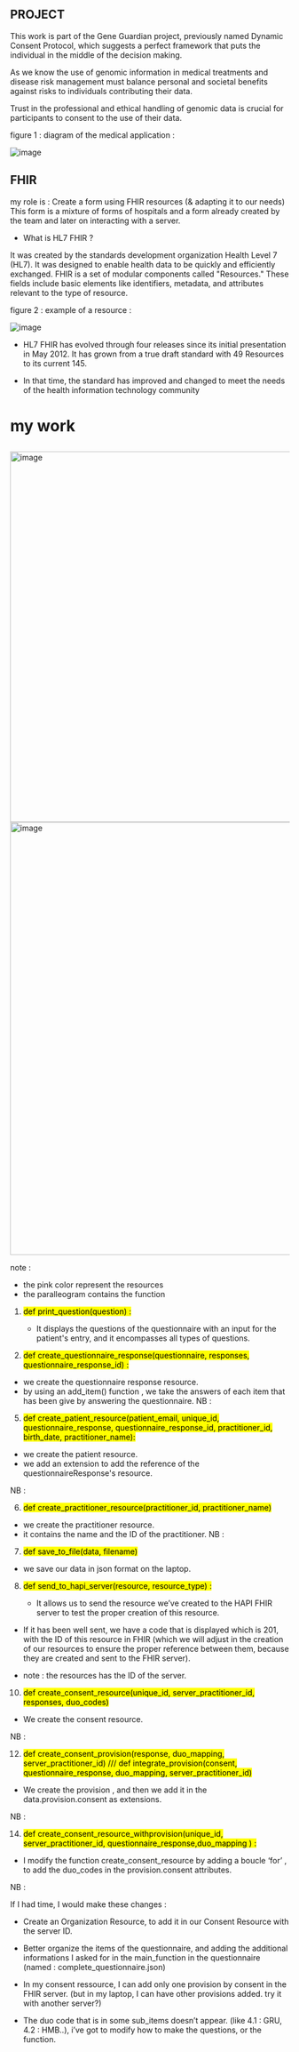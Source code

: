 
## PROJECT 

This work is part of the Gene Guardian project, previously named Dynamic Consent
Protocol, which suggests a perfect framework that puts the individual in the middle of
the decision making.

As we know the use of genomic information in medical treatments and disease risk
management must balance personal and societal benefits against risks to individuals
contributing their data.

Trust in the professional and ethical handling of genomic data is crucial for
participants to consent to the use of their data.

figure 1 : diagram of the medical application : 

![image](https://github.com/user-attachments/assets/4da8674e-5d39-4aa0-b89d-244d0da2569c)


## FHIR 

my role is : Create a form using FHIR resources (& adapting it to our needs)
This form is a mixture of forms of hospitals and a form already created by the team
and later on interacting with a server.

- What is HL7 FHIR ?
  
It was created by the standards development organization Health Level 7 (HL7). It
was designed to enable health data to be quickly and efficiently exchanged.
FHIR is a set of modular components called "Resources." These fields include basic
elements like identifiers, metadata, and attributes relevant to the type of resource.

figure 2 : example of a resource : 


![image](https://github.com/user-attachments/assets/e6864e9c-c89f-4ff7-a294-8ea47dcfdd48)



- HL7 FHIR has evolved through four releases since its initial presentation in
May 2012. It has grown from a true draft standard with 49 Resources to its
current 145.

- In that time, the standard has improved and changed to meet the needs of
the health information technology community


# my work 

## 
##



<img width="667" alt="image" src="https://github.com/user-attachments/assets/b6fd16d2-04cc-43cc-8796-c2d7ac1e97f0">










<img width="779" alt="image" src="https://github.com/user-attachments/assets/ddc9a47c-935e-4a7d-8f9f-fd0a7014dc22">








note : 
- the pink color represent the resources 
- the paralleogram contains the function 


  
1. <mark> def print_question(question)   <mark> :

    - It displays the questions of the questionnaire with an input for the patient's entry, and it encompasses all types of questions.

   
3.  <mark>  def create_questionnaire_response(questionnaire, responses, questionnaire_response_id) <mark> : 

 - we create the questionnaire response resource.
 - by using an add_item() function , we take the answers of each item that has been give by answering the questionnaire.
 NB :  
   
5. <mark> def create_patient_resource(patient_email, unique_id, questionnaire_response, questionnaire_response_id, practitioner_id, birth_date, practitioner_name):  <mark>

- we create the patient resource.
- we add an extension to add the reference of the questionnaireResponse's resource.

NB :

6. <mark> def create_practitioner_resource(practitioner_id, practitioner_name)  <mark>

- we create the practitioner resource.
- it contains the name and the ID of the practitioner.
NB :

7. <mark> def save_to_file(data, filename)    <mark>

- we save our data in json format on the laptop.


8. <mark>  def send_to_hapi_server(resource, resource_type) <mark> :


   - It allows us to send the resource we’ve created to the HAPI FHIR server to test the proper creation of this resource.
     
- If it has been well sent, we have a code that is displayed which is 201, with the ID of this resource in FHIR (which we will adjust in the creation of our resources to ensure the proper reference between them, because they are created and sent to the FHIR server).

- note : the resources has the ID of the server. 



10. <mark>  def create_consent_resource(unique_id, server_practitioner_id, responses, duo_codes) <mark>

- We create the consent resource. 

NB :
    
12. <mark> def create_consent_provision(response, duo_mapping, server_practitioner_id) /// def integrate_provision(consent, questionnaire_response, duo_mapping, server_practitioner_id)  <mark>

- We create the provision , and then we add it in the data.provision.consent as extensions.

NB :

    
14. <mark>  def create_consent_resource_withprovision(unique_id, server_practitioner_id, questionnaire_response,duo_mapping ) <mark> :

-  I modify the function create_consent_resource by adding a boucle ‘for’ , to add the duo_codes in the provision.consent attributes.
    
NB : 




If I had time, I would make these changes : 

- Create an Organization Resource, to add it in our Consent Resource with the server ID.

- Better organize the items of the questionnaire, and adding the additional informations I asked for in the main_function in the questionnaire (named : complete_questionnaire.json)

- In my consent ressource, I can add only one provision by consent in the FHIR server. 
(but in my laptop, I can have other provisions added. try it with another server?)

- The duo code that is in some sub_items doesn’t appear. (like 4.1 : GRU, 4.2 : HMB..), i’ve got to modify how to make the questions, or the function.





